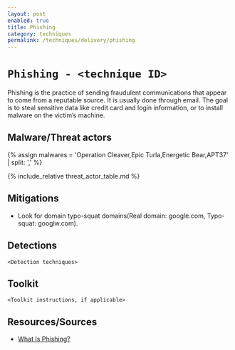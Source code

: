 ```yaml
---
layout: post
enabled: true
title: Phishing
category: techniques
permalink: /techniques/delivery/phishing
---
```

# `Phishing - <technique ID>`

Phishing is the practice of sending fraudulent communications that appear to come from a reputable source. It is usually done through email. The goal is to steal sensitive data like credit card and login information, or to install malware on the victim’s machine.

## Malware/Threat actors

<!-- Threat actors table -->
{% assign malwares = 'Operation Cleaver,Epic Turla,Energetic Bear,APT37' | split: ',' %}

{% include_relative threat_actor_table.md %}


## Mitigations

* Look for domain typo-squat domains(Real domain: google.com, Typo-squat: googlw.com).

## Detections

`<Detection techniques>`

## Toolkit

`<Toolkit instructions, if applicable>`

## Resources/Sources

* [What Is Phishing?](https://www.cisco.com/c/en/us/products/security/email-security/what-is-phishing.html)
